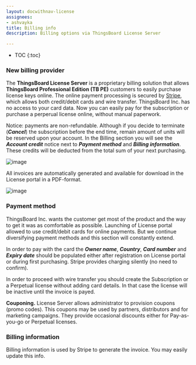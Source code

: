 ```yaml
---
layout: docwithnav-license
assignees:
- ashvayka
title: Billing info
description: Billing options via ThingsBoard License Server

---
```

* TOC
{:toc}

### New billing provider

The **ThingsBoard License Server** is a proprietary billing solution that allows **ThingsBoard Professional Edition (TB PE)** customers to easily purchase license keys online. The online payment processing is secured by [Stripe](https://stripe.com/), which allows both credit/debit cards and wire transfer. ThingsBoard Inc. has no access to your card data. 
Now you can easily pay for the subscription or purchase a perperual license online, without manual paperwork. 

Notice: payments are non-refundable. Although if you decide to terminate (***Cancel***) the subscription before the end time, remain amount of units will be reserved upon your account. In the Billing section you will see the ***Account credit*** notice next to ***Payment method*** and ***Billing information***. These credits will be deducted from the total sum of your next purchasing.  

![image](https://img.thingsboard.io/license/accountcredit.png) 

All invoices are automatically generated and available for download in the License portal in a PDF-format.

![image](https://img.thingsboard.io/license/billing.png) 
 
### Payment method

ThingsBoard Inc. wants the customer get most of the product and the way to get it was as comfortable as possible.  Launching of License portal allowed to use credit/debit cards for online payments. But we continue diversifying payment methods and this section will constantly extend.

In order to pay with the card the ***Owner name***, ***Country***, ***Card number*** and ***Expiry date*** should be populated either after registration on License portal or during first purchasing. Stripe provides charging silently (no need to confirm).

In order to proceed with wire transfer you should create the Subscription or a Perpetual license without adding card details. In that case the license will be inactive until the invoice is payed.  

**Couponing.** License Server allows administrator to provision coupons (promo codes). This coupons may be used by partners, distributors and for marketing campaigns. They provide occasional discounts either for Pay-as-you-go or Perpetual licenses.
 
### Billing information

Billing information is used by Stripe to generate the invoice. You may easily update this info.